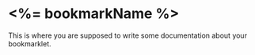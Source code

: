 # <%= bookmarkName %>

This is where you are supposed to write some documentation about your bookmarklet.
